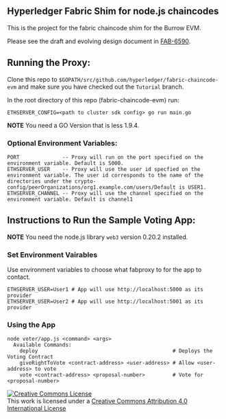 ## Hyperledger Fabric Shim for node.js chaincodes

This is the project for the fabric chaincode shim for the Burrow EVM.

Please see the draft and evolving design document in [FAB-6590](https://jira.hyperledger.org/browse/FAB-6590).

## Running the Proxy:
Clone this repo to `$GOPATH/src/github.com/hyperledger/fabric-chaincode-evm` and make sure you have checked out the `Tutorial` branch.

In the root directory of this repo (fabric-chaincode-evm) run:
```
ETHSERVER_CONFIG=<path to cluster sdk config> go run main.go
```
**NOTE** You need a GO Version that is less 1.9.4.

### Optional Environment Variables:
```
PORT              -- Proxy will run on the port specified on the environment variable. Default is 5000.
ETHSERVER_USER    -- Proxy will use the user id specfied on the environment variable. The user id corresponds to the name of the directories under the crypto-config/peerOrganizations/org1.example.com/users/Default is USER1.
ETHSERVER_CHANNEL -- Proxy will use the channel specified on the environment variable. Default is channel1
```

## Instructions to Run the Sample Voting App:

**NOTE** You need the node.js library `web3` version 0.20.2 installed.

### Set Environment Vairables
Use environment variables to choose what fabproxy to for the app to contact.
```
ETHSERVER_USER=User1 # App will use http://localhost:5000 as its provider
ETHSERVER_USER=User2 # App will use http://localhost:5001 as its provider
```
### Using the App
```
node voter/app.js <command> <args>
  Available Commands:
    deploy                                            # Deploys the Voting Contract
    giveRightToVote <contract-address> <user-address> # Allow <user-address> to vote
    vote <contract-address> <proposal-number>         # Vote for <proposal-number>
```


<a rel="license" href="http://creativecommons.org/licenses/by/4.0/"><img alt="Creative Commons License" style="border-width:0" src="https://i.creativecommons.org/l/by/4.0/88x31.png" /></a><br />This work is licensed under a <a rel="license" href="http://creativecommons.org/licenses/by/4.0/">Creative Commons Attribution 4.0 International License</a>
